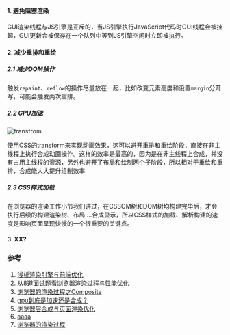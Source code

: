 #### 1. 避免阻塞渲染
GUI渲染线程与JS引擎是互斥的，当JS引擎执行JavaScript代码时GUI线程会被挂起，GUI更新会被保存在一个队列中等到JS引擎空闲时立即被执行。

#### 2. 减少重排和重绘
##### 2.1 减少DOM操作
触发`repaint`、`reflow`的操作尽量放在一起，比如改变元素高度和设置`margin`分开写，可能会触发两次重排。

##### 2.2 GPU加速
![transfrom](https://img.imgdb.cn/item/600337623ffa7d37b32814d0.png)

使用CSS的transform来实现动画效果，这可以避开重排和重绘阶段，直接在非主线程上执行合成动画操作。这样的效率是最高的，因为是在非主线程上合成，并没有占用主线程的资源，另外也避开了布局和绘制两个子阶段，所以相对于重绘和重排，合成能大大提升绘制效率

##### 2.3 CSS样式加载
在浏览器的渲染工作小节我们讲过，在CSSOM树和DOM树均构建完毕后，才会执行后续的构建渲染树、布局....合成显示，所以CSS样式的加载、解析构建的速度是影响页面呈现快慢的一个很重要的关键点。

#### 3. XX?

### 参考
1. [浅析渲染引擎与前端优化](https://jdc.jd.com/archives/2806)
2. [从8道面试题看浏览器渲染过程与性能优化](https://juejin.im/post/5e143104e51d45414a4715f7)
3. [浏览器的渲染过程之Composite](https://zhuanlan.zhihu.com/p/79881310)
4. [gpu到底是加速还是合成？](https://www.jianshu.com/p/88278b1516fe)
5. [浏览器层合成与页面渲染优化](https://juejin.cn/post/6844903966573068301)
6. [aaaa](https://segmentfault.com/a/1190000014520786)
7. [浏览器的渲染过程](https://zhuanlan.zhihu.com/p/74792085)
